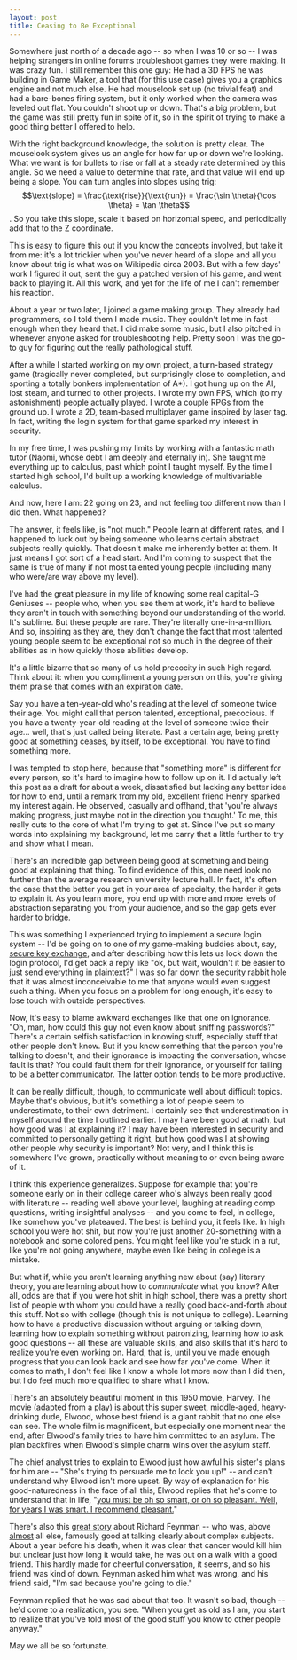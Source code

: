 ```yaml
---
layout: post
title: Ceasing to Be Exceptional
---
```


Somewhere just north of a decade ago -- so when I was 10 or so -- I was helping strangers in online forums troubleshoot games they were making. It was crazy fun. I still remember this one guy: He had a 3D FPS he was building in Game Maker, a tool that (for this use case) gives you a graphics engine and not much else. He had mouselook set up (no trivial feat) and had a bare-bones firing system, but it only worked when the camera was leveled out flat. You couldn't shoot up or down. That's a big problem, but the game was still pretty fun in spite of it, so in the spirit of trying to make a good thing better I offered to help.

With the right background knowledge, the solution is pretty clear. The mouselook system gives us an angle for how far up or down we're looking. What we want is for bullets to rise or fall at a steady rate determined by this angle. So we need a value to determine that rate, and that value will end up being a slope. You can turn angles into slopes using trig: $$\text{slope} = \frac{\text{rise}}{\text{run}} = \frac{\sin \theta}{\cos \theta} = \tan \theta$$. So you take this slope, scale it based on horizontal speed, and periodically add that to the Z coordinate.

This is easy to figure this out if you know the concepts involved, but take it from me: it's a lot trickier when you've never heard of a slope and all you know about trig is what was on Wikipedia circa 2003. But with a few days' work I figured it out, sent the guy a patched version of his game, and went back to playing it. All this work, and yet for the life of me I can't remember his reaction.

About a year or two later, I joined a game making group. They already had programmers, so I told them I made music. They couldn't let me in fast enough when they heard that. I did make some music, but I also pitched in whenever anyone asked for troubleshooting help. Pretty soon I was the go-to guy for figuring out the really pathological stuff.

After a while I started working on my own project, a turn-based strategy game (tragically never completed, but surprisingly close to completion, and sporting a totally bonkers implementation of A\*). I got hung up on the AI, lost steam, and turned to other projects. I wrote my own FPS, which (to my astonishment) people actually played. I wrote a couple RPGs from the ground up. I wrote a 2D, team-based multiplayer game inspired by laser tag. In fact, writing the login system for that game sparked my interest in security.

In my free time, I was pushing my limits by working with a fantastic math tutor (Naomi, whose debt I am deeply and eternally in). She taught me everything up to calculus, past which point I taught myself. By the time I started high school, I'd built up a working knowledge of multivariable calculus.

And now, here I am: 22 going on 23, and not feeling too different now than I did then. What happened?

The answer, it feels like, is "not much." People learn at different rates, and I happened to luck out by being someone who learns certain abstract subjects really quickly. That doesn't make me inherently better at them. It just means I got sort of a head start. And I'm coming to suspect that the same is true of many if not most talented young people (including many who were/are way above my level).

I've had the great pleasure in my life of knowing some real capital-G Geniuses -- people who, when you see them at work, it's hard to believe they aren't in touch with something beyond our understanding of the world. It's sublime. But these people are rare. They're literally one-in-a-million. And so, inspiring as they are, they don't change the fact that most talented young people seem to be exceptional not so much in the degree of their abilities as in how quickly those abilities develop.

It's a little bizarre that so many of us hold precocity in such high regard. Think about it: when you compliment a young person on this, you're giving them praise that comes with an expiration date.

Say you have a ten-year-old who's reading at the level of someone twice their age. You might call that person talented, exceptional, precocious. If you have a twenty-year-old reading at the level of someone twice their age... well, that's just called being literate. Past a certain age, being pretty good at something ceases, by itself, to be exceptional. You have to find something more.

I was tempted to stop here, because that "something more" is different for every person, so it's hard to imagine how to follow up on it. I'd actually left this post as a draft for about a week, dissatisfied but lacking any better idea for how to end, until a remark from my old, excellent friend Henry sparked my interest again. He observed, casually and offhand, that 'you're always making progress, just maybe not in the direction you thought.' To me, this really cuts to the core of what I'm trying to get at. Since I've put so many words into explaining my background, let me carry that a little further to try and show what I mean.

There's an incredible gap between being good at something and being good at explaining that thing. To find evidence of this, one need look no further than the average research university lecture hall. In fact, it's often the case that the better you get in your area of specialty, the harder it gets to explain it. As you learn more, you end up with more and more levels of abstraction separating you from your audience, and so the gap gets ever harder to bridge.

This was something I experienced trying to implement a secure login system -- I'd be going on to one of my game-making buddies about, say, [secure key exchange](https://en.wikipedia.org/wiki/Diffie%E2%80%93Hellman_key_exchange), and after describing how this lets us lock down the login protocol, I'd get back a reply like "ok, but wait, wouldn't it be easier to just send everything in plaintext?" I was so far down the security rabbit hole that it was almost inconceivable to me that anyone would even suggest such a thing. When you focus on a problem for long enough, it's easy to lose touch with outside perspectives.

Now, it's easy to blame awkward exchanges like that one on ignorance. "Oh, man, how could this guy not even know about sniffing passwords?" There's a certain selfish satisfaction in knowing stuff, especially stuff that other people don't know. But if you know something that the person you're talking to doesn't, and their ignorance is impacting the conversation, whose fault is that? You could fault them for their ignorance, or yourself for failing to be a better communicator. The latter option tends to be more productive.

It can be really difficult, though, to communicate well about difficult topics. Maybe that's obvious, but it's something a lot of people seem to underestimate, to their own detriment. I certainly see that underestimation in myself around the time I outlined earlier. I may have been good at math, but how good was I at explaining it? I may have been interested in security and committed to personally getting it right, but how good was I at showing other people why security is important? Not very, and I think this is somewhere I've grown, practically without meaning to or even being aware of it.

I think this experience generalizes. Suppose for example that you're someone early on in their college career who's always been really good with literature -- reading well above your level, laughing at reading comp questions, writing insightful analyses -- and you come to feel, in college, like somehow you've plateaued. The best is behind you, it feels like. In high school you were hot shit, but now you're just another 20-something with a notebook and some colored pens. You might feel like you're stuck in a rut, like you're not going anywhere, maybe even like being in college is a mistake.

But what if, while you aren't learning anything new about (say) literary theory, you are learning about how to _communicate_ what you know? After all, odds are that if you were hot shit in high school, there was a pretty short list of people with whom you could have a really good back-and-forth about this stuff. Not so with college (though this is not unique to college). Learning how to have a productive discussion without arguing or talking down, learning how to explain something without patronizing, learning how to ask good questions -- all these are valuable skills, and also skills that it's hard to realize you're even working on. Hard, that is, until you've made enough progress that you can look back and see how far you've come. When it comes to math, I don't feel like I know a whole lot more now than I did then, but I do feel much more qualified to share what I know.

There's an absolutely beautiful moment in this 1950 movie, Harvey. The movie (adapted from a play) is about this super sweet, middle-aged, heavy-drinking dude, Elwood, whose best friend is a giant rabbit that no one else can see. The whole film is magnificent, but especially one moment near the end, after Elwood's family tries to have him committed to an asylum. The plan backfires when Elwood's simple charm wins over the asylum staff.

The chief analyst tries to explain to Elwood just how awful his sister's plans for him are -- "She's trying to persuade me to lock you up!" -- and can't understand why Elwood isn't more upset. By way of explanation for his good-naturedness in the face of all this, Elwood replies that he's come to understand that in life, "[you must be oh so smart, or oh so pleasant. Well, for years I was smart. I recommend pleasant.](https://www.youtube.com/watch?v=EzOIhLJ1C-Y)"

There's also this <a href="http://longnow.org/essays/richard-feynman-connection-machine/">great story</a> about Richard Feynman -- who was, above [almost](https://thebaffler.com/outbursts/surely-youre-a-creep-mr-feynman-mcneill) all else, famously good at talking clearly about complex subjects. About a year before his death, when it was clear that cancer would kill him but unclear just how long it would take, he was out on a walk with a good friend. This hardly made for cheerful conversation, it seems, and so his friend was kind of down. Feynman asked him what was wrong, and his friend said, "I'm sad because you're going to die."

Feynman replied that he was sad about that too. It wasn't so bad, though -- he'd come to a realization, you see. "When you get as old as I am, you start to realize that you've told most of the good stuff you know to other people anyway."

May we all be so fortunate.
